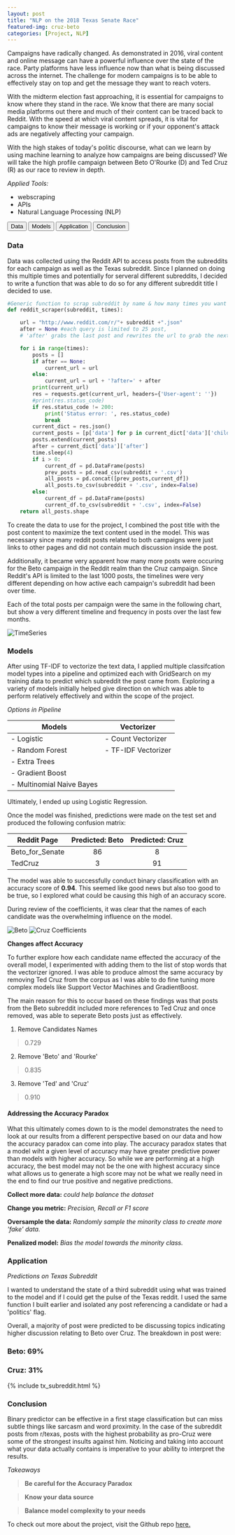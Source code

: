 ```yaml
---
layout: post
title: "NLP on the 2018 Texas Senate Race"
featured-img: cruz-beto
categories: [Project, NLP]
---
```


Campaigns have radically changed. As demonstrated in 2016, viral content and online message can have a powerful influence over the state of the race. Party platforms have less influence now than what is being discussed across the internet. The challenge for modern campaigns is to be able to effectively stay on top and get the message they want to reach voters.

With the midterm election fast approaching, it is essential for campaigns to know where they stand in the race. We know that there are many social media platforms out there and much of their content can be traced back to Reddit. With the speed at which viral content spreads, it is vital for campaigns to know their message is working or if your opponent's attack ads are negatively affecting your campaign.

With the high stakes of today's politic discourse, what can we learn by using machine learning to analyze how campaigns are being discussed?
We will take the high profile campaign between Beto O'Rourke (D) and Ted Cruz (R) as our race to review in depth.

_Applied Tools:_

- webscraping
- APIs
- Natural Language Processing (NLP)

<div class=\"flex-container\">
    <button onclick="window.location.href='#Data'" class="btn btn-primary">Data</button>
    <button onclick="window.location.href='#Models'" class="btn btn-primary">Models</button>
    <button onclick="window.location.href='#Application'" class="btn btn-primary">Application</button>
    <button onclick="window.location.href='#Conclusion'" class="btn btn-primary">Conclusion</button>
</div>    

### Data <a name="Data"></a>

Data was collected using the Reddit API to access posts from the subreddits for each campaign as well as the Texas subreddit. Since I planned on doing this multiple times and potentially for serveral different subreddits, I decided to write a function that was able to do so for any different subreddit title I decided to use.

```python
#Generic function to scrap subreddit by name & how many times you want to repeat (next page of subreddit)
def reddit_scraper(subreddit, times):

    url = "http://www.reddit.com/r/"+ subreddit +".json"
    after = None #each query is limited to 25 post,
    # 'after' grabs the last post and rewrites the url to grab the next 25 posts

    for i in range(times):
        posts = []
        if after == None:
            current_url = url
        else:
            current_url = url + '?after=' + after
        print(current_url)
        res = requests.get(current_url, headers={'User-agent': ''})
        #print(res.status_code)
        if res.status_code != 200:
            print('Status error: ', res.status_code)
            break
        current_dict = res.json()
        current_posts = [p['data'] for p in current_dict['data']['children']]
        posts.extend(current_posts)
        after = current_dict['data']['after']
        time.sleep(4)
        if i > 0:
            current_df = pd.DataFrame(posts)
            prev_posts = pd.read_csv(subreddit + '.csv')
            all_posts = pd.concat([prev_posts,current_df])
            all_posts.to_csv(subreddit + '.csv', index=False)
        else:
            current_df = pd.DataFrame(posts)
            current_df.to_csv(subreddit + '.csv', index=False)
    return all_posts.shape
```

To create the data to use for the project, I combined the post title with the post content to maximize the text content used in the model. This was necessary since many reddit posts related to both campaigns were just links to other pages and did not contain much discussion inside the post.

Additionally, it became very apparent how many more posts were occuring for the Beto campaign in the Reddit realm than the Cruz campaign. Since Reddit's API is limited to the last 1000 posts, the timelines
were very different depending on how active each campaign's subreddit had been over time.

Each of the total posts per campaign were the same in the following chart, but show a very different timeline and frequency in posts over the last few months.

![TimeSeries](https://raw.githubusercontent.com/babyakja/babyakja.github.io/master/assets/img/posts/TimeSeriesChart.png)

### Models <a name="Models"></a>

After using TF-IDF to vectorize the text data, I applied multiple classifcation model types into a pipeline and optimized each with GridSearch on my training data to predict which subreddit the post came from. Exploring a variety of models initially helped give direction on which was able to perform relatively effectively and within the scope of the project.

_Options in Pipeline_

|__Models__|__Vectorizer__|
|---|---|
|- Logistic |- Count Vectorizer|
|- Random Forest|- TF-IDF Vectorizer|
|- Extra Trees||
|- Gradient Boost||
|- Multinomial Naive Bayes||

Ultimately, I ended up using Logistic Regression.

Once the model was finished, predictions were made on the test set and produced the following confusion matrix:

|Reddit Page|Predicted: Beto| Predicted: Cruz|
|---|:---:|:---:|
|Beto_for_Senate| 86 | 8 |
|TedCruz| 3 | 91 |

The model was able to successfully conduct binary classification with an accuracy score of **0.94**. This seemed like good news but also too good to be true, so I explored what could be causing this high of an accuracy score.

During review of the coefficients, it was clear that the names of each candidate was the overwhelming influence on the model.

![Beto](https://raw.githubusercontent.com/babyakja/babyakja.github.io/master/assets/img/posts/Beto-coeff.png)
![Cruz Coefficients](https://raw.githubusercontent.com/babyakja/babyakja.github.io/master/assets/img/posts/Crus-coeff.png)

__Changes affect Accuracy__

To further explore how each candidate name effected the accuracy of the overall model, I experimented with adding them to the list of stop words that the vectorizer ignored. I was able to produce almost the same accuracy by removing Ted Cruz from the corpus as I was able to do fine tuning more complex models like Support Vector Machines and GradientBoost.

The main reason for this to occur based on these findings was that posts from the Beto subreddit included more references to Ted Cruz and once removed, was able to seperate Beto posts just as effectively. 

1. Remove Candidates Names
> 0.729
2. Remove 'Beto' and 'Rourke'
> 0.835
3. Remove 'Ted' and 'Cruz'
> 0.910

#### Addressing the Accuracy Paradox 

What this ultimately comes down to is the model demonstrates the need to look at our results from a different perspective based on our data and how the accuracy paradox can come into play. The accuracy paradox states that a model wiht a given level of accuracy may have greater predictive power than models with higher accuracy. So while we are performing at a high accuracy, the best model may not be the one with highest accuracy since what allows us to generate a high score may not be what we really need in the end to find our true positive and negative predictions.

__Collect more data:__ _could help balance the dataset_

__Change you metric:__ _Precision, Recall or F1 score_

__Oversample the data:__ _Randomly sample the minority class to create more 'fake' data._

__Penalized model:__ _Bias the model towards the minority class._  

### Application <a name="Application"></a>

_Predictions on Texas Subreddit_

I wanted to understand the state of a third subreddit using what was trained to the model and if I could get the pulse of the Texas reddit. I used the same function I built earlier and isolated any post referencing a candidate or had a 'politics' flag.

Overall, a majority of post were predicted to be discussing topics indicating higher discussion relating to Beto over Cruz. The breakdown in post were:
### Beto: __69%__
### Cruz: __31%__

{% include tx_subreddit.html %}

### Conclusion <a name="Conclusion"></a>

Binary predictor can be effective in a first stage classification but can miss subtle things like sarcasm and word proximity. In the case of the subreddit posts from r/texas, posts with the highest probability as pro-Cruz were some of the strongest insults against him. Noticing and taking into account what your data actually contains is imperative to your ability to interpret the results. 

_Takeaways_

> __Be careful for the Accuracy Paradox__

> __Know your data source__

> __Balance model complexity to your needs__

To check out more about the project, visit the Github repo [here.](https://github.com/babyakja/subreddit_nlp_tx_senate_race)
